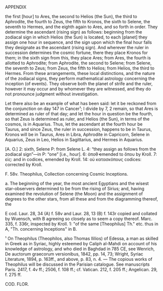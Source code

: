 APPENDIX

the first [hour] to Ares, the second to Helios (the Sun), the third to Aphrodite, the fourth to Zeus, the fifth to Kronos, the sixth to Selene, the seventh to Hermes, and the eighth again to Ares, and so forth in order. They determine the ascendant (rising sign) as follows: beginning from the zodiacal sign in which Helios (the Sun) is located, to each [planet] they assign one hour in sequence, and the sign upon which the final hour falls they designate as the ascendant (rising sign). And wherever the ruler in succession determines the cosmic fortune, there they place Kronos for them; in the sixth sign from this, they place Ares; from Ares, the fourth is allotted to Aphrodite; from Aphrodite, the second to Selene; from Selene, the seventh to Zeus; from Zeus, the fifth to Helios; from Helios, the third to Hermes. From these arrangements, these local distinctions, and the nature of the zodiacal signs, they perform mathematical astrology concerning the inception (of events). They observe both the planet of strife and the ruler, however it may occur and by whomever they are witnessed, and they do not pronounce judgment without investigation.

Let there also be an example of what has been said: let it be reckoned from the conjunction on day 147 in Cancer¹; I divide by 7, 2 remain, so that Ares is determined as ruler of that day; and let the hour in question be the fourth, so that Zeus is determined as ruler, and Helios (the Sun), in terms of the cosmos, is in Aquarius. Thus, let the ascendant at the fourth hour be Taurus, and since Zeus, the ruler in succession, happens to be in Taurus, Kronos will be in Taurus, Ares in Libra, Aphrodite in Capricorn, Selene in Aquarius, Zeus in Leo, Helios in Sagittarius, and Hermes in Aquarius.

[A. O.] 2: sixth, Selene P: from Selene L. 4: “they assign as follows from the zodiacal sign”—in P: “one” [i.e., hour]. 6: ὁποθ̓ emended to ὅπου by Kroll. 7: εἰς: and in codices, emended by Kroll. 14: οὐ κατασκόπους codices: corrected by Kroll.

F. 58v. Theophilus, Collection concerning Cosmic Inceptions.

a. The beginning of the year, the most ancient Egyptians and the wisest star-observers determined to be from the rising of Sirius; and, having examined the revolution of Selene (the Moon) and the assignment of degrees to the other stars, from all these and from the diagramming thereof, the

E cod. Laur. 28, 34 (A) f. 58v and Laur. 28, 13 (B) f. 143r copied and collated by Wuensch, with B agreeing so closely as to seem a copy thereof. Marc. 335, f. 336r, inspected by Kroll. 1: "of the same [Theophilus] Th." etc. thus in A, "Th. concerning Inceptions" in B.

¹ On Theophilus (Theophilos, also Thomas Ililios) of Edessa, a man as skilled in Greek as in Syriac, highly esteemed by Caliph al-Mahdi on account of his knowledge of astrology, and who died in Baghdad in 785 CE, see Wenrich, De auctorum graecorum versionibus, 1842, pp. 14, 73; Wright, Syriac Literature, 1894, p. 163ff., and above, p. 83, n. 4. — The copious works of Theophilus will be discussed in the Parisian catalogue. See manuscripts Paris. 2417, f. 4v ff.; 2506, f. 108 ff.; cf. Vatican. 212, f. 205 ff.; Angelican. 29, f. 275 ff.

COD. FLOR.